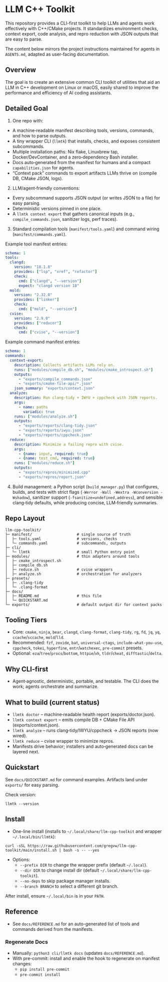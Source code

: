 # LLM C++ Toolkit

This repository provides a CLI-first toolkit to help LLMs and agents work effectively with C++/CMake projects. It standardizes environment checks, context export, code analysis, and repro reduction with JSON outputs that are easy to parse.

The content below mirrors the project instructions maintained for agents in `AGENTS.md`, adapted as user-facing documentation.

## Overview

The goal is to create an extensive common CLI toolkit of utilities that aid an LLM in C++ development on Linux or macOS, easily shared to improve the performance and efficiency of AI coding assistants.

## Detailed Goal

1) One repo with:
- A machine‑readable manifest describing tools, versions, commands, and how to parse outputs.
- A tiny wrapper CLI (`llmtk`) that installs, checks, and exposes consistent subcommands.
- Multiple installation paths: Nix flake, Linuxbrew tap, Docker/DevContainer, and a zero‑dependency Bash installer.
- Docs auto‑generated from the manifest for humans and a compact `capabilities.json` for agents.
- “Context pack” commands to export artifacts LLMs thrive on (compile DB, CMake JSON, logs).

2) LLM/agent‑friendly conventions:
- Every subcommand supports JSON output (or writes JSON to a file) for easy parsing.
- Deterministic versions pinned in one place.
- A `llmtk context export` that gathers canonical inputs (e.g., `compile_commands.json`, sanitizer logs, perf traces).

3) Standard compilation tools (`manifest/tools.yaml`) and command wiring (`manifest/commands.yaml`).

Example tool manifest entries:

```yaml
schema: 1
tools:
  clangd:
    version: "18.1.8"
    provides: ["lsp", "xref", "refactor"]
    check:
      cmd: ["clangd", "--version"]
      expect: "clangd version 18"
  mold:
    version: "2.32.0"
    provides: ["linker"]
    check:
      cmd: ["mold", "--version"]
  cvise:
    version: "2.9.0"
    provides: ["reducer"]
    check:
      cmd: ["cvise", "--version"]
```

Example command manifest entries:

```yaml
schema: 1
commands:
  context-export:
    description: Collects artifacts LLMs rely on.
    runs: ["modules/compile_db.sh", "modules/cmake_introspect.sh"]
    outputs:
      - "exports/compile_commands.json"
      - "exports/cmake-file-api/*.json"
    json_summary: "exports/context.json"
  analyze:
    description: Run clang-tidy + IWYU + cppcheck with JSON reports.
    args:
      - name: paths
        variadic: true
    runs: ["modules/analyze.sh"]
    outputs:
      - "exports/reports/clang-tidy.json"
      - "exports/reports/iwyu.json"
      - "exports/reports/cppcheck.json"
  reduce:
    description: Minimize a failing repro with cvise.
    args:
      - {name: input, required: true}
      - {name: test_cmd, required: true}
    runs: ["modules/reduce.sh"]
    outputs:
      - "exports/repros/minimized.cpp"
      - "exports/repros/report.json"
```

4) Build management: a Python script (`build_manager.py`) that configures, builds, and tests with strict flags (`-Werror -Wall -Wextra -Wconversion -Wshadow`), sanitizer support (`-fsanitize=undefined,address`), and sensible clang‑tidy defaults, while producing concise, LLM‑friendly summaries.

## Repo Layout

```
llm-cpp-toolkit/
├─ manifest/                    # single source of truth
│  ├─ tools.yaml                # versions, checks
│  └─ commands.yaml             # subcommands, outputs
├─ cli/
│  └─ llmtk                     # small Python entry point
├─ modules/                     # thin adapters around tools
│  ├─ cmake_introspect.sh
│  ├─ compile_db.sh
│  ├─ reduce.sh                 # cvise wrappers
│  ├─ analyze.sh                # orchestration for analyzers
├─ presets/
│  ├─ .clang-tidy
│  └─ .clang-format
├─ docs/
│  ├─ README.md                 # this file
│  └─ QUICKSTART.md
└─ exports/                     # default output dir for context packs
```

## Tooling Tiers

- Core: `cmake`, `ninja`, `bear`, `clangd`, `clang-format`, `clang-tidy`, `rg`, `fd`, `jq`, `yq`, `ccache`/`sccache`, `mold`/`lld`.
- Recommended: `fzf`, `zoxide`, `bat`, `universal-ctags`, `include-what-you-use`, `cppcheck`, `tokei`, `hyperfine`, `entr`/`watchexec`, `pre-commit` presets.
- Optional: `eza`/`tree`/`procs`/`bottom`, `httpie`/`xh`, `tldr`/`cheat`, `difftastic`/`delta`.

## Why CLI‑first

- Agent‑agnostic, deterministic, portable, and testable. The CLI does the work; agents orchestrate and summarize.

## What to build (current status)

- `llmtk doctor` – machine‑readable health report (exports/doctor.json).
- `llmtk context export` – emits compile DB + CMake File API (exports/context.json).
- `llmtk analyze` – runs clang‑tidy/IWYU/cppcheck → JSON reports (now wired).
- `llmtk reduce` – cvise wrapper to minimize repros.
- Manifests drive behavior; installers and auto‑generated docs can be layered next.

## Quickstart

See `docs/QUICKSTART.md` for command examples. Artifacts land under `exports/` for easy parsing.

Check version:

```
llmtk --version
```

## Install

- One-line install (installs to `~/.local/share/llm-cpp-toolkit` and wrapper `~/.local/bin/llmtk`):

```
curl -sSL https://raw.githubusercontent.com/gregvw/llm-cpp-toolkit/main/install.sh | bash -s -- --yes
```

- Options:
  - `--prefix DIR` to change the wrapper prefix (default `~/.local`).
  - `--dir DIR` to change install dir (default `~/.local/share/llm-cpp-toolkit`).
  - `--no-deps` to skip package manager installs.
  - `--branch BRANCH` to select a different git branch.

After install, ensure `~/.local/bin` is in your `PATH`.

## Reference

- See `docs/REFERENCE.md` for an auto-generated list of tools and commands derived from the manifests.

### Regenerate Docs

- Manually: `python3 cli/llmtk docs` (updates `docs/REFERENCE.md`).
- With pre-commit: install and enable the hook to regenerate on manifest changes:
  - `pip install pre-commit`
  - `pre-commit install`
